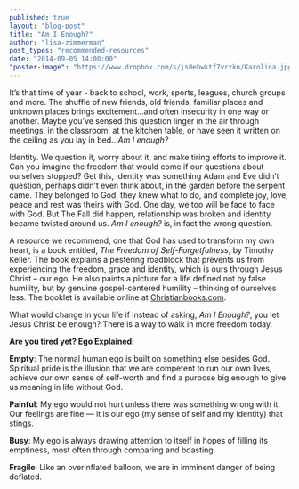 ```yaml
---
published: true
layout: "blog-post"
title: "Am I Enough?"
author: "lisa-zimmerman"
post_types: "recommended-resources"
date: "2014-09-05 14:00:00"
"poster-image": "https://www.dropbox.com/s/js0ebwktf7vrzkn/Karolina.jpg?dl=0"
---
```


It’s that time of year - back to school, work, sports, leagues, church groups and more.  The shuffle of new friends, old friends, familiar places and unknown places brings excitement...and often insecurity in one way or another.  Maybe you’ve sensed this question linger in the air through meetings, in the classroom, at the kitchen table, or have seen it written on the ceiling as you lay in bed...*Am I enough?*  

Identity.  We question it, worry about it, and make tiring efforts to improve it.  Can you imagine the freedom that would come if our questions about ourselves stopped?  Get this, identity was something Adam and Eve didn’t question, perhaps didn’t even think about, in the garden before the serpent came.  They belonged to God, they knew what to do, and complete joy, love, peace and rest was theirs with God.  One day, we too will be face to face with God.  But The Fall did happen, relationship was broken and identity became twisted around us.  *Am I enough?* is, in fact the wrong question.  

A resource we recommend, one that God has used to transform my own heart, is a book entitled, *The Freedom of Self-Forgetfulness*, by Timothy Keller.  The book explains a pestering roadblock that prevents us from experiencing the freedom, grace and identity, which is ours through Jesus Christ – our ego.  He also paints a picture for a life defined not by false humility, but by genuine gospel-centered humility – thinking of ourselves less.  The booklet is available online at <a href="http://www.christianbook.com/the-freedom-of-self-forgetfulness/timothy-keller/9781906173418/pd/173418?product_redirect=1&Ntt=173418&item_code=&Ntk=keywords&event=ESRCP" target="_blank">Christianbooks.com</a>. 

What would change in your life if instead of asking, *Am I Enough?*, you let Jesus Christ be enough?  There is a way to walk in more freedom today.  

**Are you tired yet?  Ego Explained:**

**Empty**: The normal human ego is built on something else besides God.  Spiritual pride is the illusion that we are competent to run our own lives, achieve our own sense of self-worth and find a purpose big enough to give us meaning in life without God.

**Painful**: My ego would not hurt unless there was something wrong with it.  Our feelings are fine — it is our ego (my sense of self and my identity) that stings.

**Busy**: My ego is always drawing attention to itself in hopes of filling its emptiness, most often through comparing and boasting.

**Fragile**: Like an overinflated balloon, we are in imminent danger of being deflated.